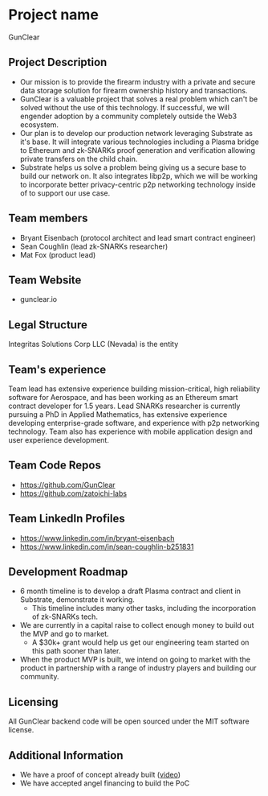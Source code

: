 # Project name
GunClear

## Project Description
* Our mission is to provide the firearm industry with a private and secure data storage solution for firearm ownership history and transactions.
* GunClear is a valuable project that solves a real problem which can't be solved without the use of this technology. If successful, we will engender adoption by a community completely outside the Web3 ecosystem.
* Our plan is to develop our production network leveraging Substrate as it's base. It will integrate various technologies including a Plasma bridge to Ethereum and zk-SNARKs proof generation and verification allowing private transfers on the child chain.
* Substrate helps us solve a problem being giving us a secure base to build our network on. It also integrates libp2p, which we will be working to incorporate better privacy-centric p2p networking technology inside of to support our use case.

## Team members
* Bryant Eisenbach (protocol architect and lead smart contract engineer)
* Sean Coughlin (lead zk-SNARKs researcher)
* Mat Fox (product lead)

## Team Website	
* gunclear.io

## Legal Structure 
Integritas Solutions Corp LLC (Nevada) is the entity

## Team's experience
Team lead has extensive experience building mission-critical, high reliability software for Aerospace, and has been working as an Ethereum smart contract developer for 1.5 years. Lead SNARKs researcher is currently pursuing a PhD in Applied Mathematics, has extensive experience developing enterprise-grade software, and experience with p2p networking technology. Team also has experience with mobile application design and user experience development.


## Team Code Repos
* https://github.com/GunClear
* https://github.com/zatoichi-labs

## Team LinkedIn Profiles
* https://www.linkedin.com/in/bryant-eisenbach
* https://www.linkedin.com/in/sean-coughlin-b251831

## Development Roadmap
* 6 month timeline is to develop a draft Plasma contract and client in Substrate, demonstrate it working.
  * This timeline includes many other tasks, including the incorporation of zk-SNARKs tech.
* We are currently in a capital raise to collect enough money to build out the MVP and go to market.
  * A $30k+ grant would help us get our engineering team started on this path sooner than later.
* When the product MVP is built, we intend on going to market with the product in partnership with a range of industry players and building our community.

## Licensing
All GunClear backend code will be open sourced under the MIT software license.

## Additional Information
* We have a proof of concept already built ([video](https://www.youtube.com/watch?v=LSJsILw4BJs))
* We have accepted angel financing to build the PoC
